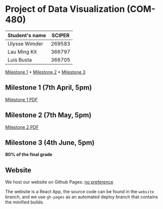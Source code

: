 # Project of Data Visualization (COM-480)

| Student's name | SCIPER |
| -------------- | ------ |
| Ulysse Wimder | 269583 |
| Lau Ming Kit | 366797 |
| Luis Busta | 366705 |

[Milestone 1](milestone1.pdf) • [Milestone 2](#milestone-2) • [Milestone 3](#milestone-3)

## Milestone 1 (7th April, 5pm)
[Milestone 1 PDF](milestone1.pdf)

## Milestone 2 (7th May, 5pm)
[Milestone 2 PDF](milestone2.pdf)


## Milestone 3 (4th June, 5pm)

**80% of the final grade**


## Website
We host our website on Github Pages: [no preference](https://com-480-data-visualization.github.io/project-2023-no-preference/)

The website is a React App, the source code can be found in the `website` branch, and we use `gh-pages` as an automated deploy branch that contains the minified builds.


